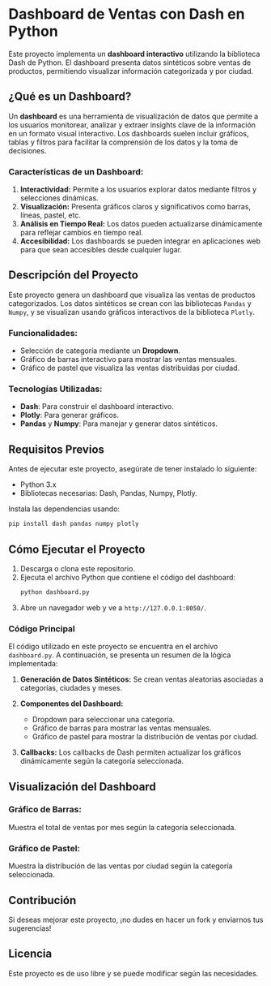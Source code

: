 
# Dashboard de Ventas con Dash en Python

Este proyecto implementa un **dashboard interactivo** utilizando la biblioteca Dash de Python. El dashboard presenta datos sintéticos sobre ventas de productos, permitiendo visualizar información categorizada y por ciudad.

## ¿Qué es un Dashboard?

Un **dashboard** es una herramienta de visualización de datos que permite a los usuarios monitorear, analizar y extraer insights clave de la información en un formato visual interactivo. Los dashboards suelen incluir gráficos, tablas y filtros para facilitar la comprensión de los datos y la toma de decisiones.

### Características de un Dashboard:
1. **Interactividad:** Permite a los usuarios explorar datos mediante filtros y selecciones dinámicas.
2. **Visualización:** Presenta gráficos claros y significativos como barras, líneas, pastel, etc.
3. **Análisis en Tiempo Real:** Los datos pueden actualizarse dinámicamente para reflejar cambios en tiempo real.
4. **Accesibilidad:** Los dashboards se pueden integrar en aplicaciones web para que sean accesibles desde cualquier lugar.

## Descripción del Proyecto

Este proyecto genera un dashboard que visualiza las ventas de productos categorizados. Los datos sintéticos se crean con las bibliotecas `Pandas` y `Numpy`, y se visualizan usando gráficos interactivos de la biblioteca `Plotly`.

### Funcionalidades:
- Selección de categoría mediante un **Dropdown**.
- Gráfico de barras interactivo para mostrar las ventas mensuales.
- Gráfico de pastel que visualiza las ventas distribuidas por ciudad.

### Tecnologías Utilizadas:
- **Dash**: Para construir el dashboard interactivo.
- **Plotly**: Para generar gráficos.
- **Pandas** y **Numpy**: Para manejar y generar datos sintéticos.

## Requisitos Previos

Antes de ejecutar este proyecto, asegúrate de tener instalado lo siguiente:
- Python 3.x
- Bibliotecas necesarias: Dash, Pandas, Numpy, Plotly.

Instala las dependencias usando:
```bash
pip install dash pandas numpy plotly
```

## Cómo Ejecutar el Proyecto

1. Descarga o clona este repositorio.
2. Ejecuta el archivo Python que contiene el código del dashboard:
   ```bash
   python dashboard.py
   ```
3. Abre un navegador web y ve a `http://127.0.0.1:8050/`.

### Código Principal

El código utilizado en este proyecto se encuentra en el archivo `dashboard.py`. A continuación, se presenta un resumen de la lógica implementada:

1. **Generación de Datos Sintéticos:**
   Se crean ventas aleatorias asociadas a categorías, ciudades y meses.

2. **Componentes del Dashboard:**
   - Dropdown para seleccionar una categoría.
   - Gráfico de barras para mostrar las ventas mensuales.
   - Gráfico de pastel para mostrar la distribución de ventas por ciudad.

3. **Callbacks:**
   Los callbacks de Dash permiten actualizar los gráficos dinámicamente según la categoría seleccionada.

## Visualización del Dashboard

### Gráfico de Barras:
Muestra el total de ventas por mes según la categoría seleccionada.

### Gráfico de Pastel:
Muestra la distribución de las ventas por ciudad según la categoría seleccionada.

## Contribución

Si deseas mejorar este proyecto, ¡no dudes en hacer un fork y enviarnos tus sugerencias!

## Licencia

Este proyecto es de uso libre y se puede modificar según las necesidades.
